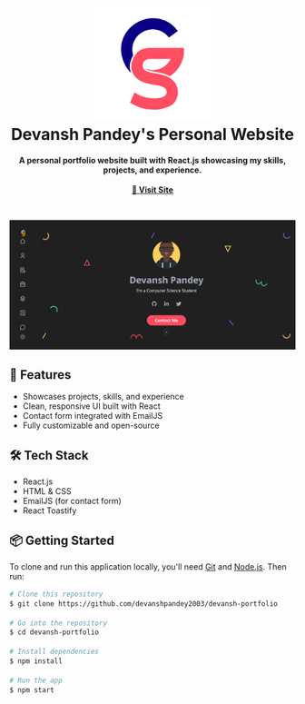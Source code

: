 <h1 align="center">
  <br>
  <img src="./src/assets/light-logo.svg" alt="Devansh Pandey Logo" width="200">
  <br>
  Devansh Pandey's Personal Website
  <br>
</h1>

<h4 align="center">
  A personal portfolio website built with React.js showcasing my skills, projects, and experience.
</h4>

<p align="center">
  <a href="https://devansh-eight.vercel.app/" target="_blank"><strong>🔗 Visit Site</strong></a>
</p>

<br>

![screenshot](./src/assets/devansh.png)

## 🚀 Features

- Showcases projects, skills, and experience
- Clean, responsive UI built with React
- Contact form integrated with EmailJS
- Fully customizable and open-source

## 🛠️ Tech Stack

- React.js
- HTML & CSS
- EmailJS (for contact form)
- React Toastify

## 📦 Getting Started

To clone and run this application locally, you'll need [Git](https://git-scm.com) and [Node.js](https://nodejs.org/en/download/). Then run:

```bash
# Clone this repository
$ git clone https://github.com/devanshpandey2003/devansh-portfolio

# Go into the repository
$ cd devansh-portfolio

# Install dependencies
$ npm install

# Run the app
$ npm start
